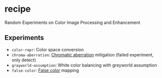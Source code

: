 # recipe
Random Experiments on Color Image Processing and Enhancement

## Experiments
* `color-repr`: Color space conversion
* `chroma-aberration`: [Chromatic aberration] mitigation
  (failed experiment, only detect)
* `grayworld-assumption`: White color balancing with greyworld assumption
* `false-color`: [False color] mapping

[Chromatic Aberration]: https://en.wikipedia.org/wiki/Chromatic_aberration
[False color]: https://en.wikipedia.org/wiki/False_color
